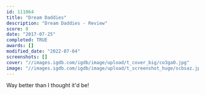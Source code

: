 ```yaml
---
id: 111064
title: "Dream Daddies"
description: "Dream Daddies - Review"
score: 8
date: "2017-07-25"
completed: TRUE
awards: []
modified_date: "2022-07-04"
screenshots: []
cover: "//images.igdb.com/igdb/image/upload/t_cover_big/co3ga0.jpg"
image: "//images.igdb.com/igdb/image/upload/t_screenshot_huge/scbsaz.jpg"
---
```

Way better than I thought it'd be!